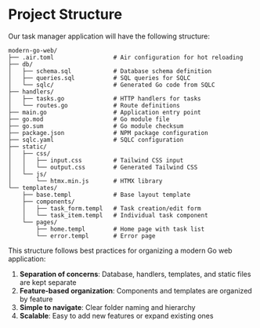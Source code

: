 # Project Structure

Our task manager application will have the following structure:

```
modern-go-web/
├── .air.toml                 # Air configuration for hot reloading
├── db/
│   ├── schema.sql            # Database schema definition
│   ├── queries.sql           # SQL queries for SQLC
│   └── sqlc/                 # Generated Go code from SQLC
├── handlers/
│   ├── tasks.go              # HTTP handlers for tasks
│   └── routes.go             # Route definitions
├── main.go                   # Application entry point
├── go.mod                    # Go module file
├── go.sum                    # Go module checksum
├── package.json              # NPM package configuration
├── sqlc.yaml                 # SQLC configuration
├── static/
│   ├── css/
│   │   ├── input.css         # Tailwind CSS input
│   │   └── output.css        # Generated Tailwind CSS
│   └── js/
│       └── htmx.min.js       # HTMX library
└── templates/
    ├── base.templ            # Base layout template
    ├── components/
    │   ├── task_form.templ   # Task creation/edit form
    │   └── task_item.templ   # Individual task component
    └── pages/
        ├── home.templ        # Home page with task list
        └── error.templ       # Error page
```

This structure follows best practices for organizing a modern Go web application:

1. **Separation of concerns**: Database, handlers, templates, and static files are kept separate
2. **Feature-based organization**: Components and templates are organized by feature
3. **Simple to navigate**: Clear folder naming and hierarchy
4. **Scalable**: Easy to add new features or expand existing ones
